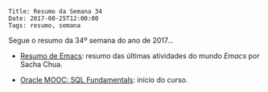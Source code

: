     Title: Resumo da Semana 34
    Date: 2017-08-25T12:00:00
    Tags: resumo, semana

Segue o resumo da 34º semana do ano de 2017...

<!-- more -->

* [Resumo de Emacs](http://sachachua.com/blog/category/emacs-news "Resumo do Emacs"): resumo das últimas atividades do mundo _Emacs_ por Sacha Chua.

* [Oracle MOOC: SQL Fundamentals](https://apexapps.oracle.com/pls/apex/f?p=44785:149:7828508460154:::149:P149_EVENT_ID,P149_PREV_PAGE:5472,147 "Página de matrícula do curso"): início do curso.
